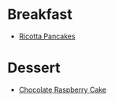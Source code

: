# Breakfast
* [Ricotta Pancakes](breakfast/ricotta_pancakes.md)

# Dessert
* [Chocolate Raspberry Cake](dessert/chocolate_raspberry_cake.md)
